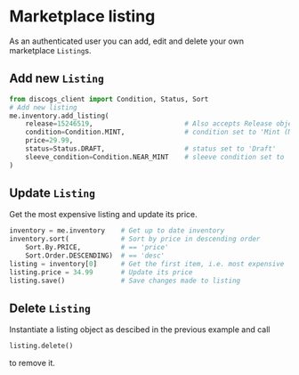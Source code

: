 # Marketplace listing

As an authenticated user you can add, edit and delete your own marketplace `Listing`s.

## Add new `Listing`

```python
from discogs_client import Condition, Status, Sort
# Add new listing
me.inventory.add_listing(
    release=15246519,                       # Also accepts Release object
    condition=Condition.MINT,               # condition set to 'Mint (M)'
    price=29.99,
    status=Status.DRAFT,                    # status set to 'Draft'
    sleeve_condition=Condition.NEAR_MINT    # sleeve condition set to 'Near Mint (NM or M-)'
)
```

## Update `Listing`

Get the most expensive listing and update its price.

```python
inventory = me.inventory    # Get up to date inventory
inventory.sort(             # Sort by price in descending order
    Sort.By.PRICE,          # == 'price'
    Sort.Order.DESCENDING)  # == 'desc'
listing = inventory[0]      # Get the first item, i.e. most expensive
listing.price = 34.99       # Update its price
listing.save()              # Save changes made to listing
```

## Delete `Listing`

Instantiate a listing object as descibed in the previous example and call

```python
listing.delete()
```

to remove it.